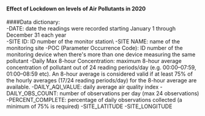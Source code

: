 #### Effect of Lockdown on levels of Air Pollutants in 2020


####Data dictionary:\
-DATE: date the readings were recorded starting January 1 through December 31 each year\
-SITE ID: ID number of the monitor station\ 
-SITE NAME: name of the monitoring site
-POC (Parameter Occurrence Code): ID number of the monitoring device when there's more than one device measuring the same pollutant
-Daily Max 8-hour Concentration: maximum 8-hour average concentration of pollutant out of 24 reading periods/day (e.g. 00:00–07:59, 01:00–08:59 etc). An 8-hour average is considered valid if at least 75% of the hourly averages (17/24 reading periods/day) for the 8-hour average are available.
-DAILY_AQI_VALUE: daily average air quality index
-DAILY_OBS_COUNT: number of observations per day (max 24 observations)
-PERCENT_COMPLETE: percentage of daily observations collected (a minimum of 75% is required)
-SITE_LATITUDE
-SITE_LONGITUDE



